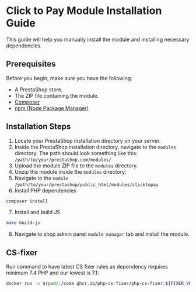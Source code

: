 # Click to Pay Module Installation Guide

This guide will help you manually install the module and installing necessary dependencies.

## Prerequisites

Before you begin, make sure you have the following:

- A PrestaShop store.
- The ZIP file containing the module.
- [Composer](https://getcomposer.org/)
- [npm (Node Package Manager)](https://www.npmjs.com/)

## Installation Steps

1. Locate your PrestaShop installation directory on your server.
2. Inside the PrestaShop installation directory, navigate to the `modules` directory. The path should look something like this:
`/path/to/your/prestashop.com/modules/`
3. Upload the module ZIP file to the `modules` directory.
4. Unzip the module inside the `modules` directory:
5. Navigate to the `module` `/path/to/your/prestashop/public_html/modules/clicktopay`
6. Install PHP dependencies
```bash
composer install 
```
7. Install and build JS
```bash
make build-js 
```
8. Navigate to shop admin panel `module manager` tab and install the module.

## CS-fixer

Run command to have latest CS fixer rules as dependency requires minimum 7.4 PHP and our lowest is 7.1:

```bash
docker run -v $(pwd):/code ghcr.io/php-cs-fixer/php-cs-fixer:${FIXER_VERSION:-3.47.0-php7.4} fix src
```

